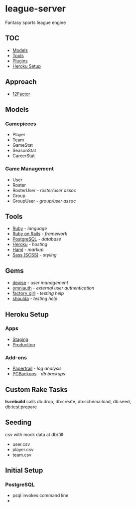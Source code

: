 # league-server

Fantasy sports league engine

## TOC

* [Models](#models)
* [Tools](#tools)
* [Plugins](#plugins)
* [Heroku Setup](#heroku-setup)

## Approach
* [12Factor](http://www.12factor.net/)

## Models

### Gamepieces
* Player
* Team
* GameStat
* SeasonStat
* CareerStat

### Game Management
* User
* Roster
* RosterUser - *roster/user assoc*
* Group
* GroupUser - *group/user assoc*

## Tools

* [Ruby](http://ruby-lang.org) - *language*
* [Ruby on Rails](http://rubyonrails.org) - *framework*
* [PostgreSQL](http://www.postgresql.org) - *database*
* [Heroku](http://heroku.com) - *hosting*
* [Haml](http://haml.info) - *markup*
* [Sass (SCSS)](http://sass-lang.com/) - *styling*

## Gems

* [devise](https://github.com/plataformatec/devise) - *user management*
* [omniauth](https://github.com/intridea/omniauth) - *external user authentication*
* [factory_girl](https://github.com/thoughtbot/factory_girl) - *testing help*
* [shoulda](https://github.com/thoughtbot/shoulda) - *testing help*

## Heroku Setup

### Apps

* [Staging](http://league-server-stage.herokuapp.com)
* [Production](http://league-server-prod.herokuapp.com)

### Add-ons

* [Papertrail](https://papertrailapp.com) - *log analysis*
* [PGBackups](https://addons.heroku.com/pgbackups) - *db backups*

## Custom Rake Tasks

**ls:rebuild** calls db:drop, db:create, db:schema:load, db:seed, db:test:prepare

## Seeding

csv with mock data at db/fill
  * user.csv
  * player.csv
  * team.csv

## Initial Setup

### PostgreSQL

 * psql invokes command line
 * 